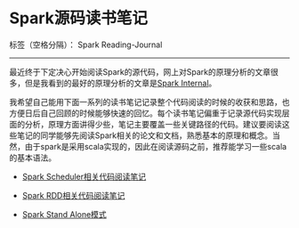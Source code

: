 # Spark源码读书笔记

标签（空格分隔）： Spark Reading-Journal

---

最近终于下定决心开始阅读Spark的源代码，网上对Spark的原理分析的文章很多，但是我看到的最好的原理分析的文章是[Spark Internal][1]。

我希望自己能用下面一系列的读书笔记记录整个代码阅读的时候的收获和思路，也方便日后自己回顾的时候能够快速的回忆。每个读书笔记偏重于记录源代码实现层面的分析，原理方面讲得少些，笔记主要覆盖一些关键路径的代码。建议要阅读这些笔记的同学能够先阅读Spark相关的论文和文档，熟悉基本的原理和概念。当然，由于spark是采用scala实现的，因此在阅读源码之前，推荐能学习一些scala的基本语法。

- [Spark Scheduler相关代码阅读笔记][2]
- [Spark RDD相关代码阅读笔记][3]
- [Spark Stand Alone模式][4]


  [1]: https://github.com/JerryLead/SparkInternals/tree/master/markdown
  [2]: https://github.com/GordonWang/spark-reading-journal/blob/master/journals/scheduler.md
  [3]: https://github.com/GordonWang/spark-reading-journal/blob/master/journals/RDD.md
  [4]: https://github.com/GordonWang/spark-reading-journal/blob/master/journals/stand-alone-deploy.md
